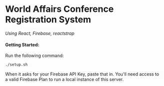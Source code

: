 # World Affairs Conference Registration System

*Using React, Firebase, reactstrap*

#### Getting Started:

Run the following command:

```bash
./setup.sh
```

When it asks for your Firebase API Key, paste that in. You'll need access to a valid Firebase Plan to run a local instance of this server.
